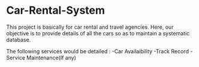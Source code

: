 # Car-Rental-System
 This project is basically for car rental and travel agencies.
Here, our objective is to provide details of all the cars so as to maintain a systematic database.

The following services would be detailed : 
-Car Availaibility
-Track Record
-Service Maintenance(If any)
